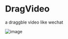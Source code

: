 # DragVideo
a draggble video like wechat

![image](https://github.com/sunny1937/DragVideo/blob/master/result/image1.gif)
